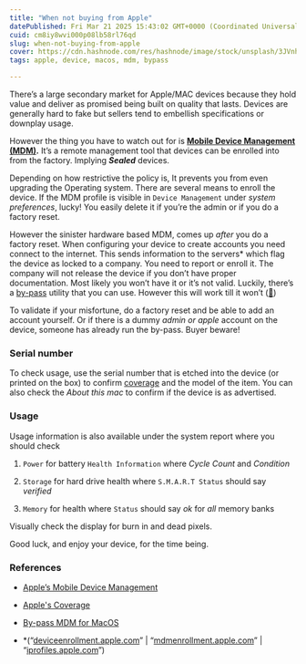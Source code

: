 ```yaml
---
title: "When not buying from Apple"
datePublished: Fri Mar 21 2025 15:43:02 GMT+0000 (Coordinated Universal Time)
cuid: cm8iy8wvi000p08lb58rl76qd
slug: when-not-buying-from-apple
cover: https://cdn.hashnode.com/res/hashnode/image/stock/unsplash/3JVnhF5kSKk/upload/df43600b72e5725ca4510739b0f80d0e.jpeg
tags: apple, device, macos, mdm, bypass

---
```


There’s a large secondary market for Apple/MAC devices because they hold value and deliver as promised being built on quality that lasts. Devices are generally hard to fake but sellers tend to embellish specifications or downplay usage.

However the thing you have to watch out for is [**Mobile Device Management (MDM)**](https://support.apple.com/en-ae/guide/deployment/depc0aadd3fe/web)**.** It’s a remote management tool that devices can be enrolled into from the factory. Implying ***Sealed*** devices.

Depending on how restrictive the policy is, It prevents you from even upgrading the Operating system. There are several means to enroll the device. If the MDM profile is visible in `Device Management` under *system preferences*, lucky! You easily delete it if you’re the admin or if you do a factory reset.

However the sinister hardware based MDM, comes up *after* you do a factory reset. When configuring your device to create accounts you need connect to the internet. This sends information to the servers\* which flag the device as locked to a company. You need to report or enroll it. The company will not release the device if you don’t have proper documentation. Most likely you won’t have it or it’s not valid. Luckily, there’s a [by-pass](https://github.com/assafdori/bypass-mdm) utility that you can use. However this will work till it won’t ([🤞](https://emojipedia.org/crossed-fingers#technical))

To validate if your misfortune, do a factory reset and be able to add an account yourself. Or if there is a dummy *admin or apple* account on the device, someone has already run the by-pass. Buyer beware!

### Serial number

To check usage, use the serial number that is etched into the device (or printed on the box) to confirm [coverage](https://checkcoverage.apple.com/) and the model of the item. You can also check the *About this mac* to confirm if the device is as advertised.

### Usage

Usage information is also available under the system report where you should check

1. `Power` for battery `Health Information` where *Cycle Count* and *Condition*
    
2. `Storage` for hard drive health where `S.M.A.R.T Status` should say *verified*
    
3. `Memory` for health where `Status` should say *ok* for *all* memory banks
    

Visually check the display for burn in and dead pixels.

Good luck, and enjoy your device, for the time being.

### References

* [Apple’s Mobile Device Management](https://support.apple.com/en-ae/guide/deployment/depc0aadd3fe/web)
    
* [Apple's Coverage](https://checkcoverage.apple.com/)
    
* [By-pass MDM for MacOS](https://github.com/assafdori/bypass-mdm)
    
* \*(“[deviceenrollment.apple.com](http://deviceenrollment.apple.com)” | “[mdmenrollment.apple.com](http://mdmenrollment.apple.com)” | “[iprofiles.apple.com](http://iprofiles.apple.com)”)